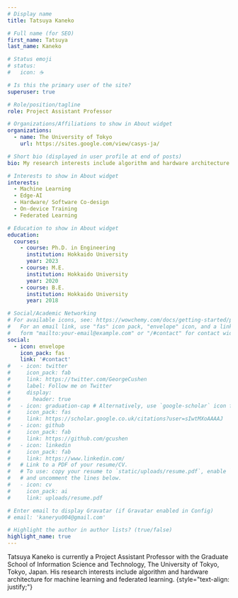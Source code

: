 ```yaml
---
# Display name
title: Tatsuya Kaneko

# Full name (for SEO)
first_name: Tatsuya 
last_name: Kaneko

# Status emoji
# status:
#   icon: ☕️

# Is this the primary user of the site?
superuser: true

# Role/position/tagline
role: Project Assistant Professor

# Organizations/Affiliations to show in About widget
organizations:
  - name: The University of Tokyo
    url: https://sites.google.com/view/casys-ja/

# Short bio (displayed in user profile at end of posts)
bio: My research interests include algorithm and hardware architecture for machine learning.

# Interests to show in About widget
interests:
  - Machine Learning
  - Edge-AI
  - Hardware/ Software Co-design
  - On-device Training
  - Federated Learning

# Education to show in About widget
education:
  courses:
    - course: Ph.D. in Engineering
      institution: Hokkaido University
      year: 2023
    - course: M.E.
      institution: Hokkaido University
      year: 2020
    - course: B.E.
      institution: Hokkaido University
      year: 2018

# Social/Academic Networking
# For available icons, see: https://wowchemy.com/docs/getting-started/page-builder/#icons
#   For an email link, use "fas" icon pack, "envelope" icon, and a link in the
#   form "mailto:your-email@example.com" or "/#contact" for contact widget.
social:
  - icon: envelope
    icon_pack: fas
    link: '#contact'
#   - icon: twitter
#     icon_pack: fab
#     link: https://twitter.com/GeorgeCushen
#     label: Follow me on Twitter
#     display:
#       header: true
#   - icon: graduation-cap # Alternatively, use `google-scholar` icon from `ai` icon pack
#     icon_pack: fas
#     link: https://scholar.google.co.uk/citations?user=sIwtMXoAAAAJ
#   - icon: github
#     icon_pack: fab
#     link: https://github.com/gcushen
#   - icon: linkedin
#     icon_pack: fab
#     link: https://www.linkedin.com/
#   # Link to a PDF of your resume/CV.
#   # To use: copy your resume to `static/uploads/resume.pdf`, enable `ai` icons in `params.yaml`,
#   # and uncomment the lines below.
#   - icon: cv
#     icon_pack: ai
#     link: uploads/resume.pdf

# Enter email to display Gravatar (if Gravatar enabled in Config)
# email: 'kaneryu004@gmail.com'

# Highlight the author in author lists? (true/false)
highlight_name: true
---
```


Tatsuya Kaneko is currently a Project Assistant Professor with the Graduate School of Information Science and Technology, The University of Tokyo, Tokyo, Japan. His research interests include algorithm and hardware architecture for machine learning and federated learning. 
{style="text-align: justify;"}
